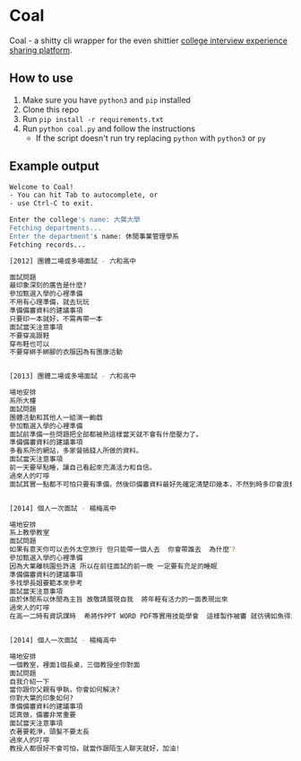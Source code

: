 # Coal

Coal - a shitty cli wrapper for the even shittier [college interview experience sharing platform](https://tyc1.fdhs.tyc.edu.tw/tyc1/interview.php).

## How to use

1. Make sure you have `python3` and `pip` installed
2. Clone this repo
3. Run `pip install -r requirements.txt`
4. Run `python coal.py` and follow the instructions
   - If the script doesn't run try replacing `python` with `python3` or `py`

## Example output

```bash
Welcome to Coal!
- You can hit Tab to autocomplete, or
- use Ctrl-C to exit.

Enter the college's name: 大葉大學
Fetching departments...
Enter the department's name: 休閒事業管理學系
Fetching records...

[2012] 團體二場或多場面試 - 六和高中

面試問題
最印象深刻的廣告是什麼?
參加甄選入學的心裡準備
不用有心理準備，就去玩玩
準備備審資料的建議事項
只要印一本就好，不需再帶一本
面試當天注意事項
不要穿高跟鞋
穿布鞋也可以
不要穿綁手綁腳的衣服因為有團康活動


[2013] 團體二場或多場面試 - 六和高中

場地安排
系所大樓
面試問題
團體活動和其他人一組演一齣戲
參加甄選入學的心裡準備
面試前準備一些問題把全部都被熟這樣當天就不會有什麼壓力了。
準備備審資料的建議事項
多看系所的網站，多家餐搞錢人所做的資料。
面試當天注意事項
前一天要早點睡，讓自己看起來充滿活力和自信。
過來人的叮嚀
面試其實一點都不可怕只要有準備，然後印備審資料最好先確定清楚印幾本，不然到時多印會浪費很多錢，面是錢千萬別害羞先去問學長姐會問什麼問題?這樣就更不會緊張了。


[2014] 個人一次面試 - 楊梅高中

場地安排
系上教學教室
面試問題
如果有意天你可以去外太空旅行 但只能帶一個人去  你會帶誰去  為什麼ˊ?
參加甄選入學的心裡準備
因為大業離桃園些許遠 所以在前往面試的前一晚 一定要有充足的睡眠
準備備審資料的建議事項
多找學長姐要範本來參考
面試當天注意事項
由於休閒系以休閒為主旨 故敬請展現自我  將年輕有活力的一面表現出來
過來人的叮嚀
在高一二時有資訊課時  希將作PPT WORD PDF等實用技能學會  這樣製作被審 就彷彿如魚得水


[2014] 個人一次面試 - 楊梅高中

場地安排
一個教室，裡面1個長桌，三個教授坐你對面
面試問題
自我介紹一下
當你跟你父親有爭執，你會如何解決?
你對大葉的印象如何?
準備備審資料的建議事項
認真做，備審非常重要
面試當天注意事項
衣著要乾淨，頭髮不要太長
過來人的叮嚀
教授人都很好不會可怕，就當作跟陌生人聊天就好，加油!
```

